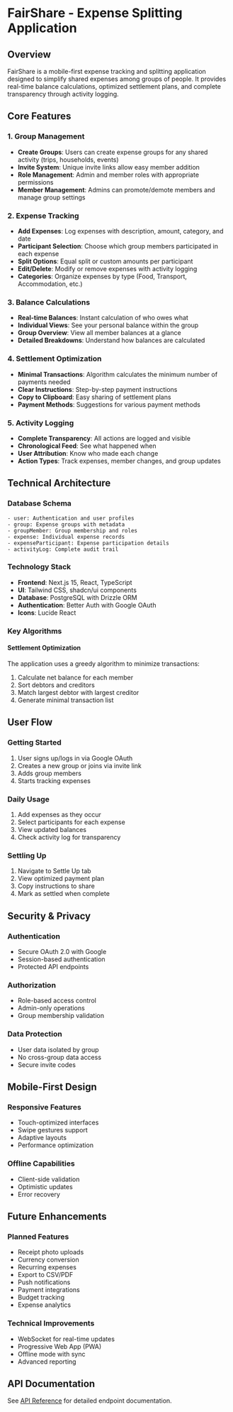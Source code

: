 # FairShare - Expense Splitting Application

## Overview
FairShare is a mobile-first expense tracking and splitting application designed to simplify shared expenses among groups of people. It provides real-time balance calculations, optimized settlement plans, and complete transparency through activity logging.

## Core Features

### 1. Group Management
- **Create Groups**: Users can create expense groups for any shared activity (trips, households, events)
- **Invite System**: Unique invite links allow easy member addition
- **Role Management**: Admin and member roles with appropriate permissions
- **Member Management**: Admins can promote/demote members and manage group settings

### 2. Expense Tracking
- **Add Expenses**: Log expenses with description, amount, category, and date
- **Participant Selection**: Choose which group members participated in each expense
- **Split Options**: Equal split or custom amounts per participant
- **Edit/Delete**: Modify or remove expenses with activity logging
- **Categories**: Organize expenses by type (Food, Transport, Accommodation, etc.)

### 3. Balance Calculations
- **Real-time Balances**: Instant calculation of who owes what
- **Individual Views**: See your personal balance within the group
- **Group Overview**: View all member balances at a glance
- **Detailed Breakdowns**: Understand how balances are calculated

### 4. Settlement Optimization
- **Minimal Transactions**: Algorithm calculates the minimum number of payments needed
- **Clear Instructions**: Step-by-step payment instructions
- **Copy to Clipboard**: Easy sharing of settlement plans
- **Payment Methods**: Suggestions for various payment methods

### 5. Activity Logging
- **Complete Transparency**: All actions are logged and visible
- **Chronological Feed**: See what happened when
- **User Attribution**: Know who made each change
- **Action Types**: Track expenses, member changes, and group updates

## Technical Architecture

### Database Schema
```
- user: Authentication and user profiles
- group: Expense groups with metadata
- groupMember: Group membership and roles
- expense: Individual expense records
- expenseParticipant: Expense participation details
- activityLog: Complete audit trail
```

### Technology Stack
- **Frontend**: Next.js 15, React, TypeScript
- **UI**: Tailwind CSS, shadcn/ui components
- **Database**: PostgreSQL with Drizzle ORM
- **Authentication**: Better Auth with Google OAuth
- **Icons**: Lucide React

### Key Algorithms

#### Settlement Optimization
The application uses a greedy algorithm to minimize transactions:
1. Calculate net balance for each member
2. Sort debtors and creditors
3. Match largest debtor with largest creditor
4. Generate minimal transaction list

## User Flow

### Getting Started
1. User signs up/logs in via Google OAuth
2. Creates a new group or joins via invite link
3. Adds group members
4. Starts tracking expenses

### Daily Usage
1. Add expenses as they occur
2. Select participants for each expense
3. View updated balances
4. Check activity log for transparency

### Settling Up
1. Navigate to Settle Up tab
2. View optimized payment plan
3. Copy instructions to share
4. Mark as settled when complete

## Security & Privacy

### Authentication
- Secure OAuth 2.0 with Google
- Session-based authentication
- Protected API endpoints

### Authorization
- Role-based access control
- Admin-only operations
- Group membership validation

### Data Protection
- User data isolated by group
- No cross-group data access
- Secure invite codes

## Mobile-First Design

### Responsive Features
- Touch-optimized interfaces
- Swipe gestures support
- Adaptive layouts
- Performance optimization

### Offline Capabilities
- Client-side validation
- Optimistic updates
- Error recovery

## Future Enhancements

### Planned Features
- Receipt photo uploads
- Currency conversion
- Recurring expenses
- Export to CSV/PDF
- Push notifications
- Payment integrations
- Budget tracking
- Expense analytics

### Technical Improvements
- WebSocket for real-time updates
- Progressive Web App (PWA)
- Offline mode with sync
- Advanced reporting

## API Documentation
See [API Reference](./fairshare-api.md) for detailed endpoint documentation.